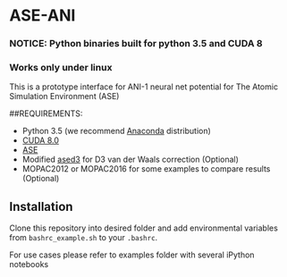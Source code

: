# ASE-ANI

### NOTICE: Python binaries built for python 3.5 and CUDA 8
### Works only under linux 

This is a prototype interface for ANI-1 neural net potential for The Atomic Simulation Environment (ASE) 

##REQUIREMENTS:
* Python 3.5 (we recommend [Anaconda](https://www.continuum.io/downloads) distribution)
* [CUDA 8.0](https://developer.nvidia.com/cuda-downloads)
* [ASE](https://wiki.fysik.dtu.dk/ase/index.html)
* Modified [ased3](https://github.com/isayev/ased3) for D3 van der Waals correction (Optional) 
* MOPAC2012 or MOPAC2016 for some examples to compare results (Optional) 

## Installation
Clone this repository into desired folder and add environmental variables from `bashrc_example.sh` to your `.bashrc`. 

For use cases please refer to examples folder with several iPython notebooks



